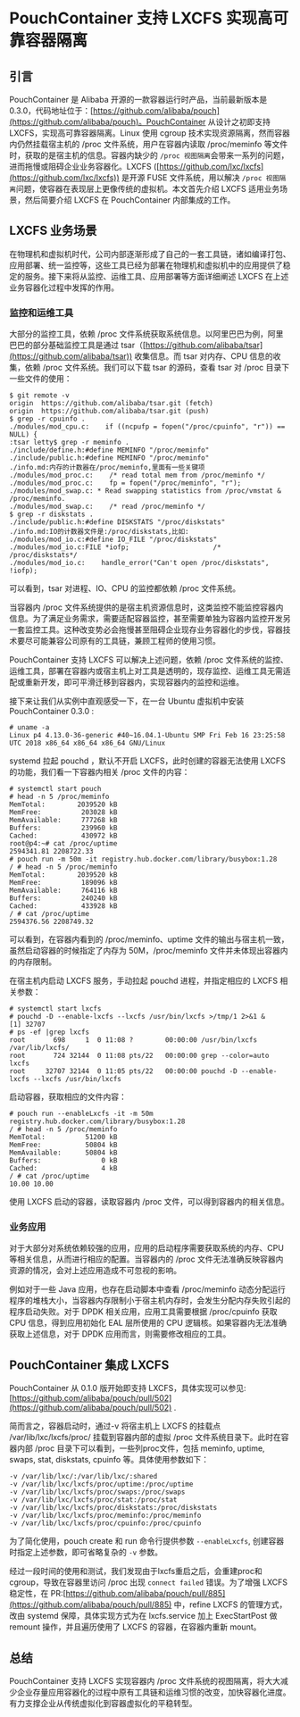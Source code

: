 # PouchContainer 支持 LXCFS 实现高可靠容器隔离

## 引言
PouchContainer 是 Alibaba 开源的一款容器运行时产品，当前最新版本是 0.3.0，代码地址位于：[https://github.com/alibaba/pouch](https://github.com/alibaba/pouch)。PouchContainer 从设计之初即支持 LXCFS，实现高可靠容器隔离。Linux 使用 cgroup 技术实现资源隔离，然而容器内仍然挂载宿主机的 /proc 文件系统，用户在容器内读取 /proc/meminfo 等文件时，获取的是宿主机的信息。容器内缺少的 `/proc 视图隔离`会带来一系列的问题，进而拖慢或阻碍企业业务容器化。LXCFS ([https://github.com/lxc/lxcfs](https://github.com/lxc/lxcfs)) 是开源 FUSE 文件系统，用以解决 `/proc 视图隔离`问题，使容器在表现层上更像传统的虚拟机。本文首先介绍 LXCFS 适用业务场景，然后简要介绍 LXCFS 在 PouchContainer 内部集成的工作。

## LXCFS 业务场景
在物理机和虚拟机时代，公司内部逐渐形成了自己的一套工具链，诸如编译打包、应用部署、统一监控等，这些工具已经为部署在物理机和虚拟机中的应用提供了稳定的服务。接下来将从监控、运维工具、应用部署等方面详细阐述 LXCFS 在上述业务容器化过程中发挥的作用。

### 监控和运维工具
大部分的监控工具，依赖 /proc 文件系统获取系统信息。以阿里巴巴为例，阿里巴巴的部分基础监控工具是通过 tsar（[https://github.com/alibaba/tsar](https://github.com/alibaba/tsar)) 收集信息。而 tsar 对内存、CPU 信息的收集，依赖 /proc 文件系统。我们可以下载 tsar 的源码，查看 tsar 对 /proc 目录下一些文件的使用：

```
$ git remote -v
origin	https://github.com/alibaba/tsar.git (fetch)
origin	https://github.com/alibaba/tsar.git (push)
$ grep -r cpuinfo .
./modules/mod_cpu.c:    if ((ncpufp = fopen("/proc/cpuinfo", "r")) == NULL) {
:tsar letty$ grep -r meminfo .
./include/define.h:#define MEMINFO "/proc/meminfo"
./include/public.h:#define MEMINFO "/proc/meminfo"
./info.md:内存的计数器在/proc/meminfo,里面有一些关键项
./modules/mod_proc.c:    /* read total mem from /proc/meminfo */
./modules/mod_proc.c:    fp = fopen("/proc/meminfo", "r");
./modules/mod_swap.c: * Read swapping statistics from /proc/vmstat & /proc/meminfo.
./modules/mod_swap.c:    /* read /proc/meminfo */
$ grep -r diskstats .
./include/public.h:#define DISKSTATS "/proc/diskstats"
./info.md:IO的计数器文件是:/proc/diskstats,比如:
./modules/mod_io.c:#define IO_FILE "/proc/diskstats"
./modules/mod_io.c:FILE *iofp;                     /* /proc/diskstats*/
./modules/mod_io.c:    handle_error("Can't open /proc/diskstats", !iofp);
```

可以看到，tsar 对进程、IO、CPU 的监控都依赖 /proc 文件系统。

当容器内 /proc 文件系统提供的是宿主机资源信息时，这类监控不能监控容器内信息。为了满足业务需求，需要适配容器监控，甚至需要单独为容器内监控开发另一套监控工具。这种改变势必会拖慢甚至阻碍企业现存业务容器化的步伐，容器技术要尽可能兼容公司原有的工具链，兼顾工程师的使用习惯。

PouchContainer 支持 LXCFS 可以解决上述问题，依赖 /proc 文件系统的监控、运维工具，部署在容器内或宿主机上对工具是透明的，现存监控、运维工具无需适配或重新开发，即可平滑迁移到容器内，实现容器内的监控和运维。

接下来让我们从实例中直观感受一下，在一台 Ubuntu 虚拟机中安装 PouchContainer 0.3.0 :

```
# uname -a
Linux p4 4.13.0-36-generic #40~16.04.1-Ubuntu SMP Fri Feb 16 23:25:58 UTC 2018 x86_64 x86_64 x86_64 GNU/Linux
```

systemd 拉起 pouchd ，默认不开启 LXCFS，此时创建的容器无法使用 LXCFS 的功能，我们看一下容器内相关 /proc 文件的内容：

```
# systemctl start pouch
# head -n 5 /proc/meminfo
MemTotal:        2039520 kB
MemFree:          203028 kB
MemAvailable:     777268 kB
Buffers:          239960 kB
Cached:           430972 kB
root@p4:~# cat /proc/uptime
2594341.81 2208722.33
# pouch run -m 50m -it registry.hub.docker.com/library/busybox:1.28
/ # head -n 5 /proc/meminfo
MemTotal:        2039520 kB
MemFree:          189096 kB
MemAvailable:     764116 kB
Buffers:          240240 kB
Cached:           433928 kB
/ # cat /proc/uptime
2594376.56 2208749.32
```

可以看到，在容器内看到的 /proc/meminfo、uptime 文件的输出与宿主机一致，虽然启动容器的时候指定了内存为 50M，/proc/meminfo 文件并未体现出容器内的内存限制。

在宿主机内启动 LXCFS 服务，手动拉起 pouchd 进程，并指定相应的 LXCFS 相关参数：

```
# systemctl start lxcfs
# pouchd -D --enable-lxcfs --lxcfs /usr/bin/lxcfs >/tmp/1 2>&1 &
[1] 32707
# ps -ef |grep lxcfs
root       698     1  0 11:08 ?        00:00:00 /usr/bin/lxcfs /var/lib/lxcfs/
root       724 32144  0 11:08 pts/22   00:00:00 grep --color=auto lxcfs
root     32707 32144  0 11:05 pts/22   00:00:00 pouchd -D --enable-lxcfs --lxcfs /usr/bin/lxcfs
```

启动容器，获取相应的文件内容：

```
# pouch run --enableLxcfs -it -m 50m registry.hub.docker.com/library/busybox:1.28
/ # head -n 5 /proc/meminfo
MemTotal:          51200 kB
MemFree:           50804 kB
MemAvailable:      50804 kB
Buffers:               0 kB
Cached:                4 kB
/ # cat /proc/uptime
10.00 10.00
```

使用 LXCFS 启动的容器，读取容器内 /proc 文件，可以得到容器内的相关信息。

### 业务应用
对于大部分对系统依赖较强的应用，应用的启动程序需要获取系统的内存、CPU 等相关信息，从而进行相应的配置。当容器内的 /proc 文件无法准确反映容器内资源的情况，会对上述应用造成不可忽视的影响。

例如对于一些 Java 应用，也存在启动脚本中查看 /proc/meminfo 动态分配运行程序的堆栈大小，当容器内存限制小于宿主机内存时，会发生分配内存失败引起的程序启动失败。对于 DPDK 相关应用，应用工具需要根据 /proc/cpuinfo 获取 CPU 信息，得到应用初始化 EAL 层所使用的 CPU 逻辑核。如果容器内无法准确获取上述信息，对于 DPDK 应用而言，则需要修改相应的工具。

## PouchContainer 集成 LXCFS
PouchContainer 从 0.1.0 版开始即支持 LXCFS，具体实现可以参见: [https://github.com/alibaba/pouch/pull/502](https://github.com/alibaba/pouch/pull/502) .

简而言之，容器启动时，通过-v 将宿主机上 LXCFS 的挂载点 /var/lib/lxc/lxcfs/proc/ 挂载到容器内部的虚拟 /proc 文件系统目录下。此时在容器内部 /proc 目录下可以看到，一些列proc文件，包括 meminfo, uptime, swaps, stat, diskstats, cpuinfo 等。具体使用参数如下：

```
-v /var/lib/lxc/:/var/lib/lxc/:shared
-v /var/lib/lxc/lxcfs/proc/uptime:/proc/uptime 
-v /var/lib/lxc/lxcfs/proc/swaps:/proc/swaps 
-v /var/lib/lxc/lxcfs/proc/stat:/proc/stat 
-v /var/lib/lxc/lxcfs/proc/diskstats:/proc/diskstats 
-v /var/lib/lxc/lxcfs/proc/meminfo:/proc/meminfo 
-v /var/lib/lxc/lxcfs/proc/cpuinfo:/proc/cpuinfo
```

为了简化使用，pouch create 和 run 命令行提供参数 `--enableLxcfs`, 创建容器时指定上述参数，即可省略复杂的 `-v` 参数。

经过一段时间的使用和测试，我们发现由于lxcfs重启之后，会重建proc和cgroup，导致在容器里访问 /proc 出现 `connect failed` 错误。为了增强 LXCFS 稳定性，在 PR:[https://github.com/alibaba/pouch/pull/885](https://github.com/alibaba/pouch/pull/885) 中，refine LXCFS 的管理方式，改由 systemd 保障，具体实现方式为在 lxcfs.service 加上 ExecStartPost 做 remount 操作，并且遍历使用了 LXCFS 的容器，在容器内重新 mount。

## 总结
PouchContainer 支持 LXCFS 实现容器内 /proc 文件系统的视图隔离，将大大减少企业存量应用容器化的过程中原有工具链和运维习惯的改变，加快容器化进度。有力支撑企业从传统虚拟化到容器虚拟化的平稳转型。
